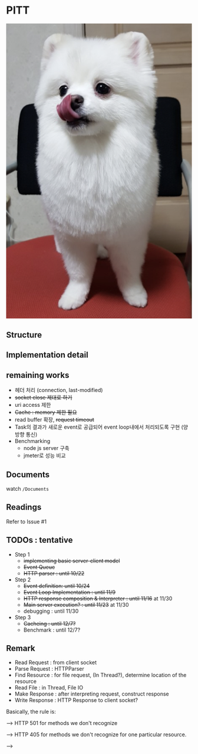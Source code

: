 # PITT

![logo](Logo.png)

## Structure

## Implementation detail

## remaining works
 - 헤더 처리 (connection, last-modified)
 - ~~socket close 제대로 하기~~
 - uri access 제한
 - ~~Cache : memory 제한 필요~~
 - read buffer 확장, ~~request timeout~~
 - Task의 결과가 새로운 event로 공급되어 event loop내에서 처리되도록 구현 (양방향 통신)
 - Benchmarking
    - node js server 구축
    - jmeter로 성능 비교


## Documents
watch `/Documents`

## Readings
Refer to Issue #1

## TODOs : tentative
* Step 1
  - ~~implementing basic server-client model~~
  - ~~Event Queue~~
  - ~~HTTP parser : until 10/22~~
* Step 2
  - ~~Event definition: until 10/24~~
  - ~~Event Loop Implementation : until 11/9~~
  - ~~HTTP response composition & Interpreter : until 11/16~~ at 11/30
  - ~~Main server execution? : until 11/23~~ at 11/30
  - debugging : until 11/30
* Step 3
  - ~~Cacheing : until 12/7?~~
  - Benchmark : until 12/7?


## Remark
  * Read Request : from client socket
  * Parse Request : HTTPParser
  * Find Resource : for file request, (In Thread?), determine location of the resource
  * Read File : in Thread, File IO
  * Make Response : after interpreting request, construct response
  * Write Response : HTTP Response to client socket?

<!--## FLOW-->
<!--in main(event loop),-->
<!--if readable : parse string. enqueue that into event-->
<!--if writable : ???-->
<!--dequeued event case, run HTTPInterpreter. create_response -> respond : socket.write occurs in respond-->
<!--NON_IO : direct response message return!-->
<!--IO : open file, etc... then response message. may result in continuation-->
<!--continuation : file is already open. just write body message. may result in another continuation-->
<!--finished : done. nothing to process more-->

<!--MainServer : only reads inputs from client sockets (then enQ to EQ). calls Eventloop.start().-->
<!--EventLoop : Thread-using class. process events from EQ.dQ-->


<!--## Summary  ~~연수 마크다운 배운 기념으로 ~~-->
<!--* `HTTPParser` : parse HTTP request string(buffer) into `Event`. preprocess into `IO` or `NON_IO`-->
<!--* `Event` : `IO` or `NON_IO`.-->
<!--* HTTPInterpreter : interpret parsed HTTP Request & return HTTP Response-->
  <!--- contained in main thread, and supplementary Thread Pool-->
  <!--- return HTTP Response to the client-->

<!--* `EventLoop` : Event Loop Architecture. exploits `HTTPParser`, `HTTPInterpreter`-->
<!--- contains EventQueue.-->
<!--+ EventQueue : simple Non-blocking Queue (ADT) that contains `Event`-->
<!--- if dequeued NON_IO `Event`-->
<!--+ dispatch the Event to the Thread Pool (Worker Thread).-->
<!--+ HTTP Response is returned to client by Worker Thread.-->
<!--- if dequeued IO `Event`,-->
<!--+ main thread processes HTTP Response to the client.-->

<!--* 현재 제작시 고려해야 할 사항 : 평가표를 기준으로-->
<!--- event loop내에서 처리하기에 적절하지 않은 Task에 대해서 이해하고 이를 Thread pool에 맡겨서 처리하였고 Task의 결과가 새로운 event로 공급되어   event loop내에서 처리되도록 구현했다. (양방향 통신) -> 아마 이부분이 다시 피니시 된 것도 루프에 넣으라는 의미인가 싶은데, 아니면 컨티뉴만 넣으라는 말인 것 같기도 함.-->
<!--- Web Browser가 보낸 http request header를 파싱하고 Method, URI, Protocol에 대한 정보를 추출하였으며 'Connection' header에 대한 동작을 구현하였다.-->
<!--또한 http request header의 크기가 사실상 무한히 커질 수 있음을 이해하고 이를 적절히 제한하여 Memory 관련 문제를 회피하기 위한 구현을 하였다. ->현재 이 부분이 잘 구현되어있는지 모르겠음. (헤더 크기가 커질때 이걸 어떻게 처리해야 할 지 고민을 좀 더 해봐야 할 것 같음.)-->


<!--## Remark-->
<!--* DMA : file이 커야 효율 나옴-->
<!--* 501 vs 405-->
<!-->Basically, the rule is: <p>-->
<!-->HTTP 501 for methods we don't recognize <p>-->
<!-->HTTP 405 for methods we don't recognize for one particular resource. <p>-->

<!--- once the socketchannel is closed, it never will be recovered-->